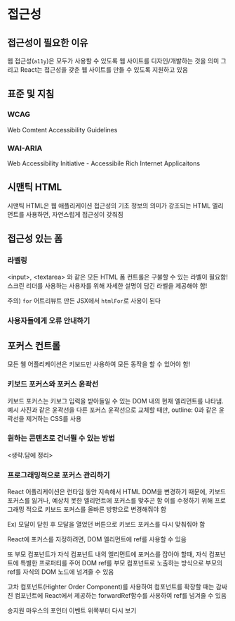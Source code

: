 # 접근성

## 접근성이 필요한 이유

웹 접근성(`a11y`)은 모두가 사용할 수 있도록 웹 사이트를 디자인/개발하는 것을 의미
그리고 React는 접근성을 갖춘 웹 사이트를 만들 수 있도록 지원하고 있음

## 표준 및 지침

### WCAG

Web Comtent Accessibility Guidelines

### WAI-ARIA

Web Accessibility Initiative - Accessibile Rich Internet Applicaitons


## 시맨틱 HTML

시맨틱 HTML은 웹 애플리케이션 접근성의 기초
정보의 의미가 강조되는 HTML 엘리먼트를 사용하면, 자연스럽게 접근성이 갖춰짐

## 접근성 있는 폼

### 라벨링


\<input>, \<textarea> 와 같은 모든 HTML 폼 컨트롤은 구불할 수 있는 라벨이 필요함!
스크린 리더를 사용하는 사용자를 위해 자세한 설명이 담긴 라벨을 제공해야 함!

주의) `for` 어트리뷰트 만든 JSX에서 `htmlFor`로 사용이 된다

### 사용자들에게 오류 안내하기


## 포커스 컨트롤
모든 웹 어플리케이션은 키보드만 사용하여 모든 동작을 할 수 있어야 함!

### 키보드 포커스와 포커스 윤곽선

키보드 포커스는 키보그 입력을 받아들일 수 있는 DOM 내의 현재 엘리먼트를 나타냄.
예시 사진과 같은 윤곽선을 다른 포커스 윤곽선으로 교체할 때만, outline: 0과 같은 윤곽선을 제거하는 CSS를 사용

### 원하는 콘텐츠로 건너뛸 수 있는 방법
<생략.담에 정리>

### 프로그래밍적으로 포커스 관리하기

React 어플리케이션은 런타임 동안 지속해서 HTML DOM을 변경하기 때문에, 키보드 포커스를 잃거나, 예상치 못한 엘리먼트에 포커스를 맞추곤 함
이를 수정하기 위해 프로그래밍 적으로 키보드 포커스를 올바른 방향으로 변경해줘야 함

Ex) 모달이 닫힌 후 모달을 열었던 버튼으로 키보드 포커스를 다시 맞춰줘야 함

React에 포커스를 지정하려면, DOM 엘리먼트에 ref를 사용할 수 있음

또 부모 컴포넌트가 자식 컴포넌트 내의 엘리먼트에 포커스를 잡아야 할때, 자식 컴포넌트에 특별한 프로퍼티를 주어 DOM ref를 부모 컴포넌트로 노출하는 방식으로 부모의 ref를 자식의 DOM 노드에 넘겨줄 수 있음

고차 컴포넌트(Highter Order Component)를 사용하여 컴포넌트를 확장할 때는 감싸진 컴포넌트에 React에서 제공하는 forwardRef함수를 사용하여 ref를 넘겨줄 수 있음

송지원 마우스의 포인터 이벤트 위쪽부터 다시 보기







